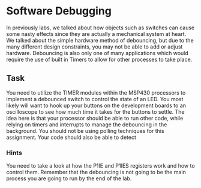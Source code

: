 # Software Debugging
In previously labs, we talked about how objects such as switches can cause some nasty effects since they are actually a mechanical system at heart. We talked about the simple hardware method of debouncing, but due to the many different design constraints, you may not be able to add or adjust hardware. Debouncing is also only one of many applications which would require the use of built in Timers to allow for other processes to take place.

## Task
You need to utilize the TIMER modules within the MSP430 processors to implement a debounced switch to control the state of an LED. You most likely will want to hook up your buttons on the development boards to an oscilloscope to see how much time it takes for the buttons to settle. The idea here is that your processor should be able to run other code, while relying on timers and interrupts to manage the debouncing in the background. You should not be using polling techniques for this assignment. Your code should also be able to detect 

### Hints
You need to take a look at how the P1IE and P1IES registers work and how to control them. Remember that the debouncing is not going to be the main process you are going to run by the end of the lab.
